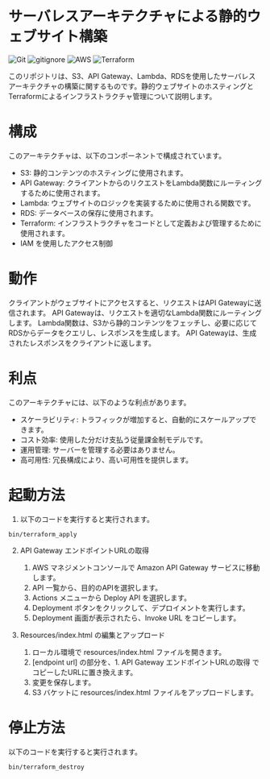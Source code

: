 # サーバレスアーキテクチャによる静的ウェブサイト構築

![Git](https://img.shields.io/badge/GIT-E44C30?logo=git&logoColor=white)
![gitignore](https://img.shields.io/badge/gitignore%20io-204ECF?logo=gitignoredotio&logoColor=white)
![AWS](https://img.shields.io/badge/AWS-%23FF9900.svg?logo=amazon-aws&logoColor=white)
![Terraform](https://img.shields.io/badge/terraform-%235835CC.svg?logo=terraform&logoColor=white)

このリポジトリは、S3、API Gateway、Lambda、RDSを使用したサーバレスアーキテクチャの構築に関するものです。静的ウェブサイトのホスティングとTerraformによるインフラストラクチャ管理について説明します。

# 構成
このアーキテクチャは、以下のコンポーネントで構成されています。

+ S3: 静的コンテンツのホスティングに使用されます。
+ API Gateway: クライアントからのリクエストをLambda関数にルーティングするために使用されます。
+ Lambda: ウェブサイトのロジックを実装するために使用される関数です。
+ RDS: データベースの保存に使用されます。
+ Terraform: インフラストラクチャをコードとして定義および管理するために使用されます。
+ IAM を使用したアクセス制御

# 動作
クライアントがウェブサイトにアクセスすると、リクエストはAPI Gatewayに送信されます。
API Gatewayは、リクエストを適切なLambda関数にルーティングします。
Lambda関数は、S3から静的コンテンツをフェッチし、必要に応じてRDSからデータをクエリし、レスポンスを生成します。
API Gatewayは、生成されたレスポンスをクライアントに返します。

# 利点
このアーキテクチャには、以下のような利点があります。

+ スケーラビリティ: トラフィックが増加すると、自動的にスケールアップできます。
+ コスト効率: 使用した分だけ支払う従量課金制モデルです。
+ 運用管理: サーバーを管理する必要はありません。
+ 高可用性: 冗長構成により、高い可用性を提供します。

# 起動方法
1. 以下のコードを実行すると実行されます。
```
bin/terraform_apply
```

2. API Gateway エンドポイントURLの取得
    1. AWS マネジメントコンソールで Amazon API Gateway サービスに移動します。
    2. API 一覧から、目的のAPIを選択します。
    3. Actions メニューから Deploy API を選択します。
    4. Deployment ボタンをクリックして、デプロイメントを実行します。
    5. Deployment 画面が表示されたら、Invoke URL をコピーします。

3. Resources/index.html の編集とアップロード

    1. ローカル環境で resources/index.html ファイルを開きます。
    2. [endpoint url] の部分を、1. API Gateway エンドポイントURLの取得 でコピーしたURLに置き換えます。
    3. 変更を保存します。
    4. S3 バケットに resources/index.html ファイルをアップロードします。

# 停止方法
以下のコードを実行すると実行されます。
```
bin/terraform_destroy
```











